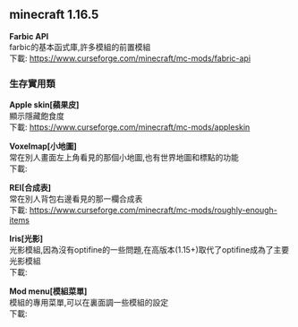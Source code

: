 ## minecraft 1.16.5
**Farbic API**  
farbic的基本函式庫,許多模組的前置模組  
下載: https://www.curseforge.com/minecraft/mc-mods/fabric-api

### 生存實用類  
**Apple skin[蘋果皮]**  
顯示隱藏飽食度  
下載: https://www.curseforge.com/minecraft/mc-mods/appleskin

**Voxelmap[小地圖]**  
常在別人畫面左上角看見的那個小地圖,也有世界地圖和標點的功能  
下載: 

**REI[合成表]**  
常在別人背包右邊看見的那一欄合成表  
下載: https://www.curseforge.com/minecraft/mc-mods/roughly-enough-items

**Iris[光影]**  
光影模組,因為沒有optifine的一些問題,在高版本(1.15+)取代了optifine成為了主要光影模組  
下載: 

**Mod menu[模組菜單]**  
模組的專用菜單,可以在裏面調一些模組的設定  
下載: 
